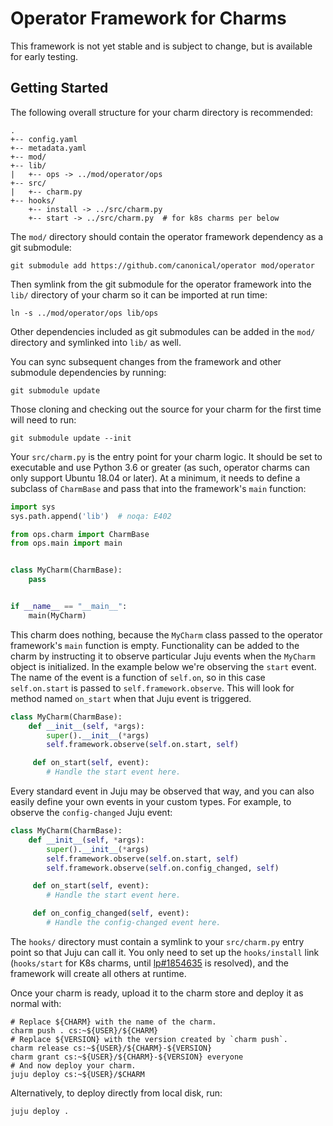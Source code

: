 # Operator Framework for Charms

This framework is not yet stable and is subject to change, but is available
for early testing.

## Getting Started

The following overall structure for your charm directory is recommended:

```
.
+-- config.yaml
+-- metadata.yaml
+-- mod/
+-- lib/
|   +-- ops -> ../mod/operator/ops
+-- src/
|   +-- charm.py
+-- hooks/
    +-- install -> ../src/charm.py
    +-- start -> ../src/charm.py  # for k8s charms per below
```

The `mod/` directory should contain the operator framework dependency as a git
submodule:

```
git submodule add https://github.com/canonical/operator mod/operator
```

Then symlink from the git submodule for the operator framework into the `lib/`
directory of your charm so it can be imported at run time:

```
ln -s ../mod/operator/ops lib/ops
```

Other dependencies included as git submodules can be added in the `mod/`
directory and symlinked into `lib/` as well.

You can sync subsequent changes from the framework and other submodule
dependencies by running:

```
git submodule update
```

Those cloning and checking out the source for your charm for the first time
will need to run:

```
git submodule update --init
```

Your `src/charm.py` is the entry point for your charm logic. It should be set
to executable and use Python 3.6 or greater (as such, operator charms can only
support Ubuntu 18.04 or later). At a minimum, it needs to define a subclass of
`CharmBase` and pass that into the framework's `main` function:

```python
import sys
sys.path.append('lib')  # noqa: E402

from ops.charm import CharmBase
from ops.main import main


class MyCharm(CharmBase):
    pass


if __name__ == "__main__":
    main(MyCharm)
```

This charm does nothing, because the `MyCharm` class passed to the operator
framework's `main` function is empty. Functionality can be added to the charm
by instructing it to observe particular Juju events when the `MyCharm` object
is initialized. In the example below we're observing the `start` event. The
name of the event is a function of `self.on`, so in this case `self.on.start`
is passed to `self.framework.observe`. This will look for method named
`on_start` when that Juju event is triggered.

```python
class MyCharm(CharmBase):
    def __init__(self, *args):
        super().__init__(*args)
        self.framework.observe(self.on.start, self)

     def on_start(self, event):
        # Handle the start event here.
```

Every standard event in Juju may be observed that way, and you can also easily
define your own events in your custom types. For example, to observe the
`config-changed` Juju event:

```python
class MyCharm(CharmBase):
    def __init__(self, *args):
        super().__init__(*args)
        self.framework.observe(self.on.start, self)
        self.framework.observe(self.on.config_changed, self)

     def on_start(self, event):
        # Handle the start event here.

     def on_config_changed(self, event):
        # Handle the config-changed event here.
```

The `hooks/` directory must contain a symlink to your `src/charm.py` entry
point so that Juju can call it. You only need to set up the `hooks/install` link
(`hooks/start` for K8s charms, until [lp#1854635](https://bugs.launchpad.net/juju/+bug/1854635)
is resolved), and the framework will create all others at runtime.

Once your charm is ready, upload it to the charm store and deploy it as
normal with:

```
# Replace ${CHARM} with the name of the charm.
charm push . cs:~${USER}/${CHARM}
# Replace ${VERSION} with the version created by `charm push`.
charm release cs:~${USER}/${CHARM}-${VERSION}
charm grant cs:~${USER}/${CHARM}-${VERSION} everyone
# And now deploy your charm.
juju deploy cs:~${USER}/$CHARM
```

Alternatively, to deploy directly from local disk, run:

```
juju deploy .
```
